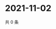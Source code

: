 # 2021-11-02

共 0 条

<!-- BEGIN WEIBO -->
<!-- 最后更新时间 Tue Nov 02 2021 08:51:49 GMT+0800 (China Standard Time) -->

<!-- END WEIBO -->
